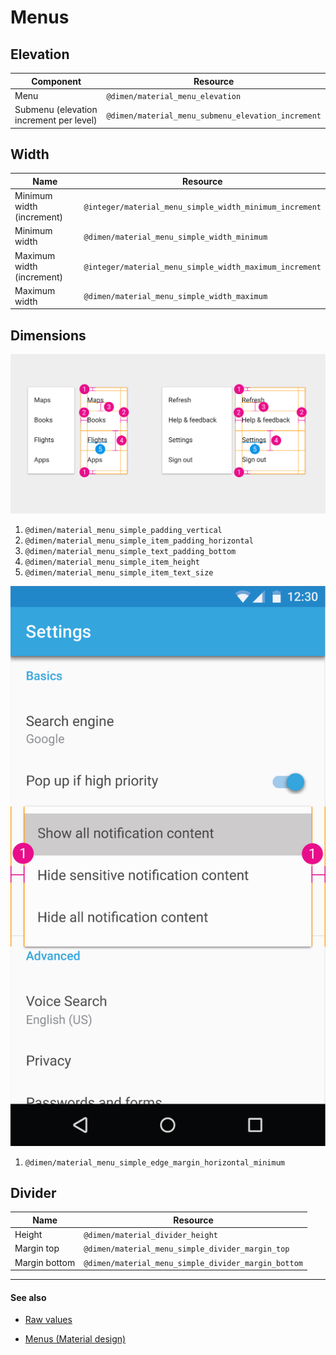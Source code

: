 # Menus

## Elevation

| Component | Resource |
| --------- | -------- |
| Menu                                    | `@dimen/material_menu_elevation`                   |
| Submenu (elevation increment per level) | `@dimen/material_menu_submenu_elevation_increment` |


## Width

| Name | Resource |
| ---- | -------- |
| Minimum width (increment) | `@integer/material_menu_simple_width_minimum_increment` |
| Minimum width             | `@dimen/material_menu_simple_width_minimum`             |
| Maximum width (increment) | `@integer/material_menu_simple_width_maximum_increment` |
| Maximum width             | `@dimen/material_menu_simple_width_maximum`             |


## Dimensions

<img class="figure-large" src="../../images/components_menu_simple_dimension.png" alt="Simple menu dimensions"/>

1. `@dimen/material_menu_simple_padding_vertical`
2. `@dimen/material_menu_simple_item_padding_horizontal`
3. `@dimen/material_menu_simple_text_padding_bottom`
4. `@dimen/material_menu_simple_item_height`
5. `@dimen/material_menu_simple_item_text_size`

<img class="figure" src="../../images/components_menu_simple_edge.png" alt="Simple menu edge"/>

1. `@dimen/material_menu_simple_edge_margin_horizontal_minimum`


## Divider

| Name | Resource |
| ---- | -------- |
| Height        | `@dimen/material_divider_height`                    |
| Margin top    | `@dimen/material_menu_simple_divider_margin_top`    |
| Margin bottom | `@dimen/material_menu_simple_divider_margin_bottom` |


---

#### See also

- [Raw values](https://github.com/AoDevBlue/MaterialValues/blob/master/material-values/src/main/res-component/values/menu.xml)

- [Menus (Material design)](https://material.google.com/components/menus.html)

